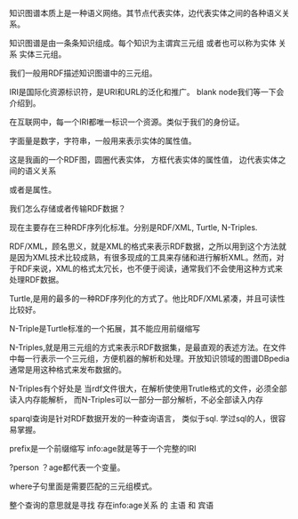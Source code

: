 知识图谱本质上是一种语义网络。其节点代表实体，边代表实体之间的各种语义关系。

知识图谱是由一条条知识组成。每个知识为主谓宾三元组 或者也可以称为实体 关系 实体三元组。



我们一般用RDF描述知识图谱中的三元组。



IRI是国际化资源标识符，是URI和URL的泛化和推广。 blank node我们等一下会介绍到。

在互联网中，每一个IRI都唯一标识一个资源。类似于我们的身份证。

字面量是数字，字符串，一般用来表示实体的属性值。



这是我画的一个RDF图，圆圈代表实体， 方框代表实体的属性值， 边代表实体之间的语义关系

或者是属性。



我们怎么存储或者传输RDF数据？

现在主要存在三种RDF序列化标准。分别是RDF/XML, Turtle, N-Triples.



RDF/XML，顾名思义，就是XML的格式来表示RDF数据，之所以用到这个方法就是因为XML技术比较成熟，有很多现成的工具来存储和进行解析XML。然而，对于RDF来说，XML的格式太冗长，也不便于阅读，通常我们不会使用这种方式来处理RDF数据。



Turtle,是用的最多的一种RDF序列化的方式了。他比RDF/XML紧凑，并且可读性比较好。



N-Triple是Turtle标准的一个拓展，其不能应用前缀缩写

N-Triples,就是用三元组的方式来表示RDF数据集，是最直观的表述方法。在文件中每一行表示一个三元组，方便机器的解析和处理。开放知识领域的图谱DBpedia通常是用这种格式来发布数据的。

N-Triples有个好处是 当rdf文件很大，在解析使使用Trutle格式的文件，必须全部读入内存能解析， 而N-Triples可以一部分一部分解析，不必全部读入内存



sparql查询是针对RDF数据开发的一种查询语言， 类似于sql. 学过sql的人，很容易掌握。

prefix是一个前缀缩写   info:age就是等于一个完整的IRI

?person ？age都代表一个变量。  

where子句里面是需要匹配的三元组模式。

整个查询的意思就是寻找 存在info:age关系 的 主语 和 宾语